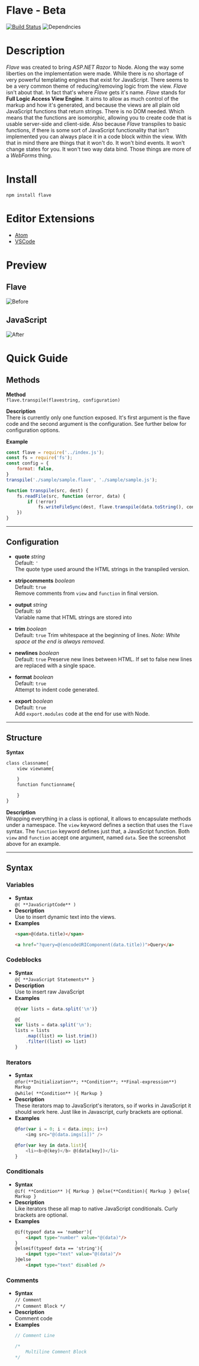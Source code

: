 # Flave - Beta 
[![Build Status](https://travis-ci.org/varubi/flave.svg?branch=master)](https://travis-ci.org/varubi/flave) ![Dependncies](https://david-dm.org/varubi/flave.svg)
# Description  
*Flave* was created to bring *ASP.NET Razor* to Node. Along the way some liberties on the implementation were made. While there is no shortage of very powerful templating engines that exist for JavaScript. There seems to be a very common theme of reducing/removing logic from the view. *Flave* isn't about that. In fact that's where *Flave* gets it's name. *Flave* stands for **Full Logic Access View Engine**. It aims to allow as much control of the markup and how it's generated, and because the views are all plain old JavaScript functions that return strings. There is no DOM needed. Which means that the functions are isomorphic, allowing you to create code that is usable server-side and client-side. Also because *Flave* transpiles to basic functions, if there is some sort of JavaScript functionality that isn't implemented you can always place it in a code block within the view. With that in mind there are things that it won't do. It won't bind events. It won't change states for you. It won't two way data bind. Those things are more of a *WebForms* thing.

# Install
    npm install flave

# Editor Extensions
- [Atom](https://atom.io/packages/language-flave) 
- [VSCode](https://marketplace.visualstudio.com/items?itemName=varubi.flave-vscode)

# Preview

## Flave  
![Before](https://raw.githubusercontent.com/varubi/flave/master/sample/sample-flave.png?raw=true "Before")

## JavaScript  
![After](https://raw.githubusercontent.com/varubi/flave/master/sample/sample-js.png?raw=true "After")

# Quick Guide

## Methods
__Method__  
```flave.transpile(flavestring, configuration)```  

__Description__  
There is currently only one function exposed. It's first argument is the flave code and the second argument is the configuration. See further below for configuration options.

__Example__
```JavaScript
const flave = require('../index.js');
const fs = require('fs');
const config = {
    format: false,
}
transpile('./sample/sample.flave', './sample/sample.js');

function transpile(src, dest) {
    fs.readFile(src, function (error, data) {
        if (!error)
            fs.writeFileSync(dest, flave.transpile(data.toString(), config))
    })
}

```
___
## Configuration

- **quote** *string*  
Default: `'`  
The quote type used around the HTML strings in the transpiled version.

- **stripcomments** *boolean*  
Default: `true`  
Remove comments from `view` and `function` in final version.

- **output** *string*  
Default: `$O`  
Variable name that HTML strings are stored into

- **trim** *boolean*  
Default: `true`
Trim whitespace at the beginning of lines. _Note: White space at the end is always removed._

- **newlines** *boolean*  
Default: `true`
Preserve new lines between HTML. If set to false new lines are replaced with a single space.

- **format** *boolean*  
Default: `true`  
Attempt to indent code generated.

- **export** *boolean*  
Default: `true`  
Add `export.modules` code at the end for use with Node.
___
## Structure
__Syntax__  
```HTML
class classname{
    view viewname{

    }
    function functionname{

    }
}
```
__Description__  
Wrapping everything in a class is optional, it allows to encapsulate methods under a namespace.
The `view` keyword defines a section that uses the `flave`  syntax. The `function` keyword defines just that, a JavaScript function. Both `view` and `function` accept one argument, named `data`. See the screenshot above for an example.
___
## Syntax
### Variables
- __Syntax__  
```@( **JavaScriptCode** )```
- __Description__  
Use to insert dynamic text into the views.
- __Examples__
    ```HTML
    <span>@(data.title)</span>
    ```
    ```HTML
    <a href="?query=@(encodeURIComponent(data.title))">Query</a>
    ```

### Codeblocks
- __Syntax__  
```@{ **JavaScript Statements** }```
- __Description__  
Use to insert raw JavaScript
- __Examples__  
    ```JavaScript
    @{var lists = data.split('\n')}
    ```
    ```JavaScript
    @{
    var lists = data.split('\n');
    lists = lists
        .map((list) => list.trim())
        .filter((list) => list)
    }
    ```



### Iterators
- __Syntax__  
```@for(**Initialization**; **Condition**; **Final-expression**) Markup```  
```@while( **Condition** ){ Markup }```
- __Description__  
These iterators map to JavaScript's iterators, so if works in JavaScript it should work here. Just like in Javascript, curly brackets are optional.
- __Examples__  
    ```JavaScript    
    @for(var i = 0; i < data.imgs; i++)
        <img src="@(data.imgs[i])" />
    ```
    ```JavaScript    
    @for(var key in data.list){
        <li><b>@(key)</b> @(data[key])</li>
    }
    ```

### Conditionals
- __Syntax__  
```@if( **Condition** ){ Markup } @else(**Condition){ Markup } @else{ Markup }```
- __Description__  
Like iterators these all map to native JavaScript conditionals. Curly brackets are optional.
- __Examples__  
    ```HTML
    @if(typeof data == 'number'){
        <input type="number" value="@(data)"/>
    }
    @elseif(typeof data == 'string'){
        <input type="text" value="@(data)"/>
    }@else
        <input type="text" disabled />
    ```
### Comments
- __Syntax__  
```// Comment```  
```/* Comment Block */```
- __Description__  
Comment code
- __Examples__  
    ```JavaScript
    // Comment Line
    ```
    ```JavaScript   
    /* 
        Multiline Comment Block
    */
    ```